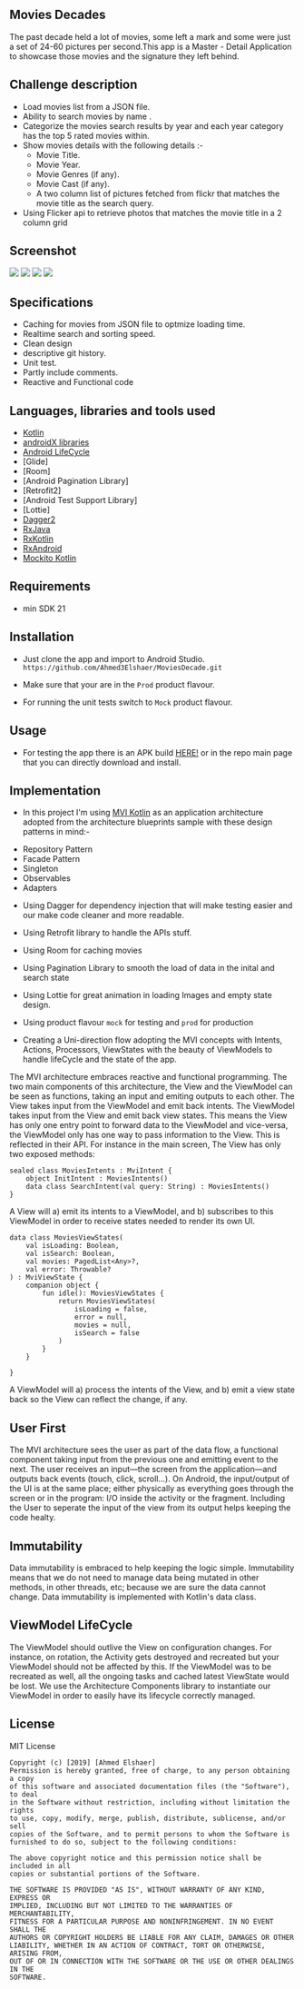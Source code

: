 ## Movies Decades

The past decade held a lot of movies, some left a mark and some were just a set of 24-60 pictures per second.This app is a Master - Detail Application​ to showcase those movies and the signature they left behind.

## Challenge description
- Load movies list from a JSON file.
- Ability to search movies by name .
- Categorize the movies search results by year and each year category has the top 5 rated movies within.
- Show movies details with the following details :-
    - Movie Title.
    - Movie Year.
    - Movie Genres (if any).
    - Movie Cast (if any).
    - A two column list of pictures fetched from flickr that matches the movie title as the search
      query.
- Using Flicker api to retrieve photos that matches the movie title in a 2 column grid 

## Screenshot
<img src="https://github.com/Ahmed3Elshaer/MoviesDecade/blob/master/art/1.png"></a>
<img src="https://github.com/Ahmed3Elshaer/MoviesDecade/blob/master/art/2.png"></a>
<img src="https://github.com/Ahmed3Elshaer/MoviesDecade/blob/master/art/3.png"></a>
<img src="https://github.com/Ahmed3Elshaer/MoviesDecade/blob/master/art/4.png"></a>

## Specifications

- Caching for movies from JSON file to optmize loading time.
- Realtime search and sorting speed.
- Clean design
- descriptive git history.
- Unit test.
- Partly include comments.
- Reactive and Functional code

## Languages, libraries and tools used

 * [Kotlin](https://kotlinlang.org/)
 * [androidX libraries](https://developer.android.com/jetpack/androidx)
 * [Android LifeCycle](https://developer.android.com/topic/libraries/architecture)
 * [Glide]
 * [Room]
 * [Android Pagination Library]
 * [Retrofit2]
 * [Android Test Support Library]
 * [Lottie]
 * [Dagger2](https://github.com/google/dagger)
 * [RxJava](https://github.com/ReactiveX/RxJava)
 * [RxKotlin](https://github.com/ReactiveX/RxKotlin)
 * [RxAndroid](https://github.com/ReactiveX/RxAndroid)
 * [Mockito Kotlin](https://github.com/nhaarman/mockito-kotlin/)
 
 
## Requirements
- min SDK 21

## Installation

- Just clone the app and import to Android Studio.
``https://github.com/Ahmed3Elshaer/MoviesDecade.git``

- Make sure that your are in the ``Prod`` product flavour.

- For running the unit tests switch to ``Mock`` product flavour.

## Usage

- For testing the app there is an APK build [HERE!](https://github.com/Ahmed3Elshaer/MoviesDecade/raw/master/app.apk) or in  the repo main page that you can directly download and install.

## Implementation

* In this project I'm using [MVI Kotlin](https://github.com/oldergod/android-architecture)
as an application architecture adopted from the architecture blueprints sample with these design patterns in mind:-
- Repository Pattern
- Facade Pattern
- Singleton
- Observables
- Adapters

* Using Dagger for dependency injection that will make testing easier and our make code 
cleaner and more readable.
* Using Retrofit library to handle the APIs stuff.
* Using Room for caching movies
* Using Pagination Library to smooth the load of data in the inital and search state
* Using Lottie for great animation in loading Images and empty state design.
* Using product flavour ``mock`` for testing and ``prod`` for production

 * Creating a Uni-direction flow adopting the MVI concepts with Intents, Actions, Processors, ViewStates with the beauty of ViewModels to handle lifeCycle and the state of the app.
 
 The MVI architecture embraces reactive and functional programming. The two main components of this architecture, the View and the ViewModel can be seen as functions, taking an input and emiting outputs to each other. The View takes input from the ViewModel and emit back intents. The ViewModel takes input from the View and emit back view states. This means the View has only one entry point to forward data to the ViewModel and vice-versa, the ViewModel only has one way to pass information to the View.
This is reflected in their API. For instance in the main screen, The View has only two exposed methods:
```
sealed class MoviesIntents : MviIntent {
    object InitIntent : MoviesIntents()
    data class SearchIntent(val query: String) : MoviesIntents()
}
```
A View will a) emit its intents to a ViewModel, and b) subscribes to this ViewModel in order to receive states needed to render its own UI.

```
data class MoviesViewStates(
    val isLoading: Boolean,
    val isSearch: Boolean,
    val movies: PagedList<Any>?,
    val error: Throwable?
) : MviViewState {
    companion object {
        fun idle(): MoviesViewStates {
            return MoviesViewStates(
                isLoading = false,
                error = null,
                movies = null,
                isSearch = false
            )
        }
    }

}
```
A ViewModel will a) process the intents of the View, and b) emit a view state back so the View can reflect the change, if any.

## User First 

The MVI architecture sees the user as part of the data flow, a functional component taking input from the previous one and emitting event to the next. The user receives an input―the screen from the application―and outputs back events (touch, click, scroll...). On Android, the input/output of the UI is at the same place; either physically as everything goes through the screen or in the program: I/O inside the activity or the fragment. Including the User to seperate the input of the view from its output helps keeping the code healty.


## Immutability
Data immutability is embraced to help keeping the logic simple. Immutability means that we do not need to manage data being mutated in other methods, in other threads, etc; because we are sure the data cannot change. Data immutability is implemented with Kotlin's data class.

## ViewModel LifeCycle
The ViewModel should outlive the View on configuration changes. For instance, on rotation, the Activity gets destroyed and recreated but your ViewModel should not be affected by this. If the ViewModel was to be recreated as well, all the ongoing tasks and cached latest ViewState would be lost.
We use the Architecture Components library to instantiate our ViewModel in order to easily have its lifecycle correctly managed.


## License
MIT License
```
Copyright (c) [2019] [Ahmed Elshaer]
Permission is hereby granted, free of charge, to any person obtaining a copy
of this software and associated documentation files (the "Software"), to deal
in the Software without restriction, including without limitation the rights
to use, copy, modify, merge, publish, distribute, sublicense, and/or sell
copies of the Software, and to permit persons to whom the Software is
furnished to do so, subject to the following conditions:

The above copyright notice and this permission notice shall be included in all
copies or substantial portions of the Software.

THE SOFTWARE IS PROVIDED "AS IS", WITHOUT WARRANTY OF ANY KIND, EXPRESS OR
IMPLIED, INCLUDING BUT NOT LIMITED TO THE WARRANTIES OF MERCHANTABILITY,
FITNESS FOR A PARTICULAR PURPOSE AND NONINFRINGEMENT. IN NO EVENT SHALL THE
AUTHORS OR COPYRIGHT HOLDERS BE LIABLE FOR ANY CLAIM, DAMAGES OR OTHER
LIABILITY, WHETHER IN AN ACTION OF CONTRACT, TORT OR OTHERWISE, ARISING FROM,
OUT OF OR IN CONNECTION WITH THE SOFTWARE OR THE USE OR OTHER DEALINGS IN THE
SOFTWARE.
```

